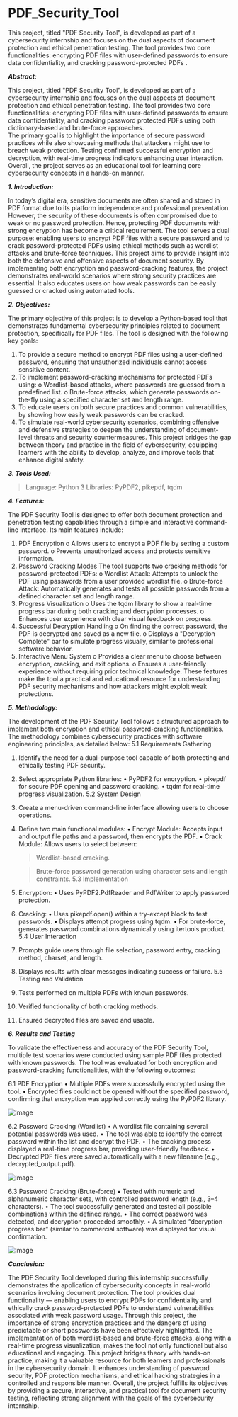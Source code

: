 # PDF_Security_Tool
This project, titled "PDF Security Tool", is developed as part of a cybersecurity internship and focuses on the dual aspects of document protection and ethical penetration testing. The tool provides two core functionalities: encrypting PDF files with user-defined passwords to ensure data confidentiality, and cracking password-protected PDFs .

***Abstract:***

This project, titled "PDF Security Tool", is developed as part of a cybersecurity 
internship and focuses on the dual aspects of document protection and ethical 
penetration testing. The tool provides two core functionalities: encrypting PDF files 
with user-defined passwords to ensure data confidentiality, and cracking password
protected PDFs using both dictionary-based and brute-force approaches.  
The primary goal is to highlight the importance of secure password practices while also 
showcasing methods that attackers might use to breach weak protection. Testing 
confirmed successful encryption and decryption, with real-time progress indicators 
enhancing user interaction. Overall, the project serves as an educational tool for learning 
core cybersecurity concepts in a hands-on manner. 

***1. Introduction:***

In today’s digital era, sensitive documents are often shared and stored in PDF format 
due to its platform independence and professional presentation. However, the security 
of these documents is often compromised due to weak or no password protection. 
Hence, protecting PDF documents with strong encryption has become a critical 
requirement. 
The tool serves a dual purpose: enabling users to encrypt PDF files with a secure 
password and to crack password-protected PDFs using ethical methods such as 
wordlist attacks and brute-force techniques. This project aims to provide insight into 
both the defensive and offensive aspects of document security. 
By implementing both encryption and password-cracking features, the project 
demonstrates real-world scenarios where strong security practices are essential. It also 
educates users on how weak passwords can be easily guessed or cracked using 
automated tools.  

***2. Objectives:*** 

The primary objective of this project is to develop a Python-based tool that 
demonstrates fundamental cybersecurity principles related to document protection, 
specifically for PDF files. The tool is designed with the following key goals: 
1. To provide a secure method to encrypt PDF files using a user-defined password, 
ensuring that unauthorized individuals cannot access sensitive content. 
2. To implement password-cracking mechanisms for protected PDFs using: 
o Wordlist-based attacks, where passwords are guessed from a predefined list. 
o Brute-force attacks, which generate passwords on-the-fly using a specified 
character set and length range. 
3. To educate users on both secure practices and common vulnerabilities, by 
showing how easily weak passwords can be cracked. 
4. To simulate real-world cybersecurity scenarios, combining offensive and 
defensive strategies to deepen the understanding of document-level threats and 
security countermeasures. 
This project bridges the gap between theory and practice in the field of cybersecurity, 
equipping learners with the ability to develop, analyze, and improve tools that enhance 
digital safety.

***3. Tools Used:***

> Language: Python 3 
> Libraries: PyPDF2, pikepdf, tqdm

***4. Features:*** 

The PDF Security Tool is designed to offer both document protection and penetration 
testing capabilities through a simple and interactive command-line interface. Its main 
features include: 
1. PDF Encryption 
o Allows users to encrypt a PDF file by setting a custom password. 
o Prevents unauthorized access and protects sensitive information. 
2. Password Cracking Modes 
The tool supports two cracking methods for password-protected PDFs: 
o Wordlist Attack: Attempts to unlock the PDF using passwords from a user
provided wordlist file. 
o Brute-force Attack: Automatically generates and tests all possible passwords 
from a defined character set and length range. 
3. Progress Visualization 
o Uses the tqdm library to show a real-time progress bar during both cracking and 
decryption processes. 
o Enhances user experience with clear visual feedback on progress. 
4. Successful Decryption Handling 
o On finding the correct password, the PDF is decrypted and saved as a new file. 
o Displays a "Decryption Complete" bar to simulate progress visually, similar to 
professional software behavior. 
5. Interactive Menu System 
o Provides a clear menu to choose between encryption, cracking, and exit options. 
o Ensures a user-friendly experience without requiring prior technical knowledge. 
These features make the tool a practical and educational resource for understanding 
PDF security mechanisms and how attackers might exploit weak protections.

***5. Methodology:***

The development of the PDF Security Tool follows a structured approach to implement 
both encryption and ethical password-cracking functionalities. The methodology 
combines cybersecurity practices with software engineering principles, as detailed 
below: 
5.1 Requirements Gathering 
 1. Identify the need for a dual-purpose tool capable of both protecting and ethically 
testing PDF security. 
 2. Select appropriate Python libraries: 
  • PyPDF2 for encryption. 
  • pikepdf for secure PDF opening and password cracking. 
  • tqdm for real-time progress visualization. 
5.2 System Design 
 1. Create a menu-driven command-line interface allowing users to choose 
operations. 
 2. Define two main functional modules: 
  • Encrypt Module: Accepts input and output file paths and a password, then 
encrypts the PDF. 
  • Crack Module: Allows users to select between: 
    > Wordlist-based cracking.
   
    > Brute-force password generation using character sets and length 
constraints. 
5.3 Implementation 
1. Encryption: 
 • Uses PyPDF2.PdfReader and PdfWriter to apply password protection. 
2. Cracking: 
 • Uses pikepdf.open() within a try-except block to test passwords. 
 • Displays attempt progress using tqdm. 
 • For brute-force, generates password combinations dynamically using 
itertools.product. 
5.4 User Interaction 
 1. Prompts guide users through file selection, password entry, cracking method, 
charset, and length. 
 2. Displays results with clear messages indicating success or failure. 
5.5 Testing and Validation 
 1. Tests performed on multiple PDFs with known passwords. 
 2. Verified functionality of both cracking methods. 
 3. Ensured decrypted files are saved and usable.
   
***6. Results and Testing***

To validate the effectiveness and accuracy of the PDF Security Tool, multiple test 
scenarios were conducted using sample PDF files protected with known passwords. The 
tool was evaluated for both encryption and password-cracking functionalities, with the 
following outcomes: 

6.1 PDF Encryption 
• Multiple PDFs were successfully encrypted using the tool. 
• Encrypted files could not be opened without the specified password, confirming 
that encryption was applied correctly using the PyPDF2 library. 

![image](https://github.com/user-attachments/assets/8bdccaf1-28a4-4952-8bc8-0764dd4248ac)

6.2 Password Cracking (Wordlist)
•	A wordlist file containing several potential passwords was used.
•	The tool was able to identify the correct password within the list and decrypt the PDF.
•	The cracking process displayed a real-time progress bar, providing user-friendly feedback.
•	Decrypted PDF files were saved automatically with a new filename (e.g., decrypted_output.pdf).

![image](https://github.com/user-attachments/assets/637d482b-674b-4ae6-a666-08d9a21858d6)

6.3 Password Cracking (Brute-force)
•	Tested with numeric and alphanumeric character sets, with controlled password length (e.g., 3–4 characters).
•	The tool successfully generated and tested all possible combinations within the defined range.
•	The correct password was detected, and decryption proceeded smoothly.
•	A simulated “decryption progress bar” (similar to commercial software) was displayed for visual confirmation.

![image](https://github.com/user-attachments/assets/458b8303-81a7-4234-a2c5-dc7f92f3a749)

***Conclusion:***

The PDF Security Tool developed during this internship successfully demonstrates the application of cybersecurity concepts in real-world scenarios involving document protection. The tool provides dual functionality — enabling users to encrypt PDFs for confidentiality and ethically crack password-protected PDFs to understand vulnerabilities associated with weak password usage.
Through this project, the importance of strong encryption practices and the dangers of using predictable or short passwords have been effectively highlighted. The implementation of both wordlist-based and brute-force attacks, along with a real-time progress visualization, makes the tool not only functional but also educational and engaging.
This project bridges theory with hands-on practice, making it a valuable resource for both learners and professionals in the cybersecurity domain. It enhances understanding of password security, PDF protection mechanisms, and ethical hacking strategies in a controlled and responsible manner.
Overall, the project fulfills its objectives by providing a secure, interactive, and practical tool for document security testing, reflecting strong alignment with the goals of the cybersecurity internship.
